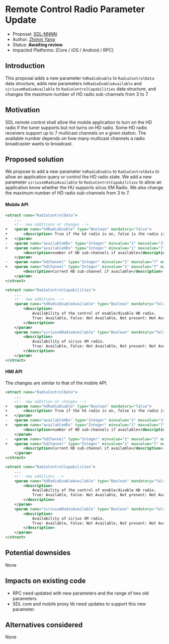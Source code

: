 # Remote Control Radio Parameter Update

* Proposal: [SDL-NNNN](NNNN-rc-radio-parameter-update.md)
* Author: [Zhimin Yang](https://github.com/smartdevicelink/yang1070)
* Status: **Awaiting review**
* Impacted Platforms: [Core / iOS / Android / RPC]

## Introduction

This proposal adds a new parameter `hdRadioEnable` to `RadioControlData` data structure, adds new parameters `hdRadioEnableAvailable` and `siriusxmRadioAvailable` to `RadioControlCapabilities` data structure, and changes the maximum number of HD radio sub-channels from 3 to 7.


## Motivation

SDL remote control shall allow the mobile application to turn on the HD radio if the tuner supports but not turns on HD radio.
Some HD radio receivers support up to 7 multicast channels on a given station. The available number depends on how many multicast channels a radio broadcaster wants to broadcast.


## Proposed solution

We propose to add a new parameter `hdRadioEnable` to `RadioControlData` to allow an application query or control the HD radio state.
We add a new parameter `siriusxmRadioAvailable` to `RadioControlCapabilities` to allow an application know whether the HU supports sirius XM Radio.
We also change the maximum number of HD radio sub-channels from 3 to 7.

#### Mobile API
```xml
<struct name="RadioControlData">
    ...
    <!-- new additions or changes -->
+   <param name="hdRadioEnable" type="Boolean" mandatory="false">
+       <description> True if the hd radio is on, false is the radio is off</description>
+   </param>
-   <param name="availableHDs" type="Integer" minvalue="1" maxvalue="3" mandatory="false">
+   <param name="availableHDs" type="Integer" minvalue="1" maxvalue="7" mandatory="false">
        <description>number of HD sub-channels if available</description>
    </param>
-   <param name="hdChannel" type="Integer" minvalue="1" maxvalue="7" mandatory="false">
+   <param name="hdChannel" type="Integer" minvalue="1" maxvalue="7" mandatory="false">
        <description>Current HD sub-channel if available</description>
    </param>
</struct>

<struct name="RadioControlCapabilities">
    ...
    <!-- new additions -->
    <param name="hdRadioEnableAvailable" type="Boolean" mandatory="false">
        <description>
            Availability of the control of enable/disable HD radio.
            True: Available, False: Not Available, Not present: Not Available.
        </description>
    </param>
    <param name="siriusxmRadioAvailable" type="Boolean" mandatory="false">
        <description>
            Availability of sirius XM radio.
            True: Available, False: Not Available, Not present: Not Available.
        </description>
    </param>
</struct>
```

#### HMI API
The changes are similar to that of the mobile API.

```xml
<struct name="RadioControlData">
    ...
    <!-- new addition or changes -->
+   <param name="hdRadioEnable" type="Boolean" mandatory="false">
+       <description> True if the hd radio is on, false is the radio is off</description>
+   </param>
-   <param name="availableHDs" type="Integer" minvalue="1" maxvalue="3" mandatory="false">
+   <param name="availableHDs" type="Integer" minvalue="1" maxvalue="7" mandatory="false">
        <description>number of HD sub-channels if available</description>
    </param>
-   <param name="hdChannel" type="Integer" minvalue="1" maxvalue="3" mandatory="false">
+   <param name="hdChannel" type="Integer" minvalue="1" maxvalue="7" mandatory="false">
        <description>Current HD sub-channel if available</description>
    </param>
</struct>

<struct name="RadioControlCapabilities">
    ...
    <!-- new additions -->
    <param name="hdRadioEnableAvailable" type="Boolean" mandatory="false">
        <description>
            Availability of the control of enable/disable HD radio.
            True: Available, False: Not Available, Not present: Not Available.
        </description>
    </param>
    <param name="siriusxmRadioAvailable" type="Boolean" mandatory="false">
        <description>
            Availability of sirius XM radio.
            True: Available, False: Not Available, Not present: Not Available.
        </description>
    </param>
</struct>
```


## Potential downsides

None

## Impacts on existing code

- RPC need updated with new parameters and the range of two old parameters.
- SDL core and mobile proxy lib need updates to support this new parameter.


## Alternatives considered

None
